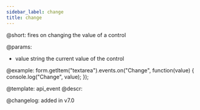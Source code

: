 ```yaml
---
sidebar_label: change
title: change
---          
```


@short: fires on changing the value of a control
 

@params:
- value     string     the current value of the control


@example:
form.getItem("textarea").events.on("Change", function(value) {
    console.log("Change", value);
});


@template: api_event
@descr:

@changelog: added in v7.0
